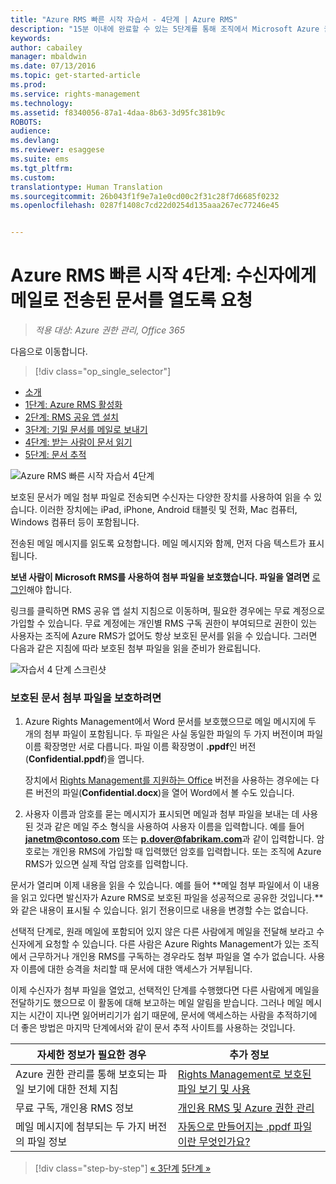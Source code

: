 ```yaml
---
title: "Azure RMS 빠른 시작 자습서 - 4단계 | Azure RMS"
description: "15분 이내에 완료할 수 있는 5단계를 통해 조직에서 Microsoft Azure 권한 관리 사용을 빠르게 시작하는 방법을 확인할 수 있는 자습서의 네 번째 단계입니다."
keywords: 
author: cabailey
manager: mbaldwin
ms.date: 07/13/2016
ms.topic: get-started-article
ms.prod: 
ms.service: rights-management
ms.technology: 
ms.assetid: f8340056-87a1-4daa-8b63-3d95fc381b9c
ROBOTS: 
audience: 
ms.devlang: 
ms.reviewer: esaggese
ms.suite: ems
ms.tgt_pltfrm: 
ms.custom: 
translationtype: Human Translation
ms.sourcegitcommit: 26b043f1f9e7a1e0cd00c2f31c28f7d6685f0232
ms.openlocfilehash: 0287f1408c7cd22d0254d135aaa267ec77246e45


---
```



# Azure RMS 빠른 시작 4단계: 수신자에게 메일로 전송된 문서를 열도록 요청

>*적용 대상: Azure 권한 관리, Office 365*


다음으로 이동합니다. 
> [!div class="op_single_selector"]
- [소개](quick-start-tutorial.md)
- [1단계: Azure RMS 활성화](tutorial-step1.md)
- [2단계: RMS 공유 앱 설치](tutorial-step2.md)
- [3단계: 기밀 문서를 메일로 보내기](tutorial-step3.md)
- [4단계: 받는 사람이 문서 읽기](tutorial-step4.md)
- [5단계: 문서 추적](tutorial-step5.md)


![Azure RMS 빠른 시작 자습서 4단계](../media/AzRMS_QuickStartSteps4.PNG)

보호된 문서가 메일 첨부 파일로 전송되면 수신자는 다양한 장치를 사용하여 읽을 수 있습니다. 이러한 장치에는 iPad, iPhone, Android 태블릿 및 전화, Mac 컴퓨터, Windows 컴퓨터 등이 포함됩니다.

전송된 메일 메시지를 읽도록 요청합니다. 메일 메시지와 함께, 먼저 다음 텍스트가 표시됩니다.

**보낸 사람이 Microsoft RMS를 사용하여 첨부 파일을 보호했습니다. 
      **파일을 열려면**** [로그인](http://aka.ms/rms)해야 합니다.

링크를 클릭하면 RMS 공유 앱 설치 지침으로 이동하며, 필요한 경우에는 무료 계정으로 가입할 수 있습니다. 무료 계정에는 개인별 RMS 구독 권한이 부여되므로 권한이 있는 사용자는 조직에 Azure RMS가 없어도 항상 보호된 문서를 읽을 수 있습니다. 그러면 다음과 같은 지침에 따라 보호된 첨부 파일을 읽을 준비가 완료됩니다.

![자습서 4 단계 스크린샷](../media/AzRMS_Tutorial_4_Screenshots.png)

### 보호된 문서 첨부 파일을 보호하려면

1.  Azure Rights Management에서 Word 문서를 보호했으므로 메일 메시지에 두 개의 첨부 파일이 포함됩니다. 두 파일은 사실 동일한 파일의 두 가지 버전이며 파일 이름 확장명만 서로 다릅니다. 파일 이름 확장명이 **.ppdf**인 버전(**Confidential.ppdf**)을 엽니다.

    장치에서 [Rights Management를 지원하는 Office](https://technet.microsoft.com/library/dn655136.aspx) 버전을 사용하는 경우에는 다른 버전의 파일(**Confidential.docx**)을 열어 Word에서 볼 수도 있습니다.

2.  사용자 이름과 암호를 묻는 메시지가 표시되면 메일과 첨부 파일을 보내는 데 사용된 것과 같은 메일 주소 형식을 사용하여 사용자 이름을 입력합니다. 예를 들어 **janetm@contoso.com** 또는 **p.dover@fabrikam.com**과 같이 입력합니다. 암호로는 개인용 RMS에 가입할 때 입력했던 암호를 입력합니다. 또는 조직에 Azure RMS가 있으면 실제 작업 암호를 입력합니다.

문서가 열리며 이제 내용을 읽을 수 있습니다. 예를 들어 **메일 첨부 파일에서 이 내용을 읽고 있다면 발신자가 Azure RMS로 보호된 파일을 성공적으로 공유한 것입니다.**와 같은 내용이 표시될 수 있습니다. 읽기 전용이므로 내용을 변경할 수는 없습니다.

선택적 단계로, 원래 메일에 포함되어 있지 않은 다른 사람에게 메일을 전달해 보라고 수신자에게 요청할 수 있습니다. 다른 사람은 Azure Rights Management가 있는 조직에서 근무하거나 개인용 RMS를 구독하는 경우라도 첨부 파일을 열 수가 없습니다. 사용자 이름에 대한 승격을 처리할 때 문서에 대한 액세스가 거부됩니다.

이제 수신자가 첨부 파일을 열었고, 선택적인 단계를 수행했다면 다른 사람에게 메일을 전달하기도 했으므로 이 활동에 대해 보고하는 메일 알림을 받습니다. 그러나 메일 메시지는 시간이 지나면 잃어버리기가 쉽기 때문에, 문서에 액세스하는 사람을 추적하기에 더 좋은 방법은 마지막 단계에서와 같이 문서 추적 사이트를 사용하는 것입니다.

|자세한 정보가 필요한 경우|추가 정보|
|--------------------------------|--------------------------|
|Azure 권한 관리를 통해 보호되는 파일 보기에 대한 전체 지침|[Rights Management로 보호된 파일 보기 및 사용](../rms-client/sharing-app-view-use-files.md)|
|무료 구독, 개인용 RMS 정보|[개인용 RMS 및 Azure 권한 관리](../understand-explore/rms-for-individuals.md)|
|메일 메시지에 첨부되는 두 가지 버전의 파일 정보|[자동으로 만들어지는 .ppdf 파일이란 무엇인가요?](../rms-client/sharing-app-dialog-box.md#what-s-the-ppdf-file-that-s-automatically-created)|


>[!div class="step-by-step"]
[« 3단계](tutorial-step3.md)
[5단계 »](tutorial-step5.md)


<!--HONumber=Aug16_HO4-->


